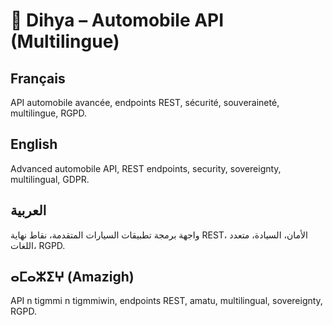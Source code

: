 # 🚗 Dihya – Automobile API (Multilingue)

## Français
API automobile avancée, endpoints REST, sécurité, souveraineté, multilingue, RGPD.

## English
Advanced automobile API, REST endpoints, security, sovereignty, multilingual, GDPR.

## العربية
واجهة برمجة تطبيقات السيارات المتقدمة، نقاط نهاية REST، الأمان، السيادة، متعدد اللغات، RGPD.

## ⴰⵎⴰⵣⵉⵖ (Amazigh)
API n tigmmi n tigmmiwin, endpoints REST, amatu, multilingual, sovereignty, RGPD.
